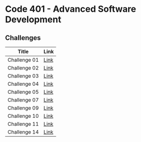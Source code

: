 # Code 401 - Advanced Software Development
## Challenges


| Title  | Link |
| --- | ----------- |
| Challenge 01 | [Link](Challenge01/javaChallenge/README.md) |
| Challenge 02 | [Link](Challenge02/README.md) |
| Challenge 03 | [Link ](Challenge03/README.md)|
| Challenge 04 | [Link](Challenge04/Challenge04.md) |
| Challenge 05 | [Link](https://github.com/HadeelDaragmeh158/reading-notes/blob/main/Class05/README.md) |
| Challenge 07 | [Link](linked-list/README.md)|
| Challenge 09 | [Link](Challenge09/Challenge09.md) |
| Challenge 10 |[Link](Challenge10/README.md)|
| Challenge 11 |[Link](Challenge11/README.md)|
| Challenge 14 |[Link](Challenge14/README.md)|
